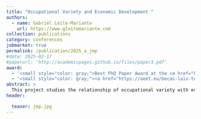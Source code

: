 ```yaml
---
title: "Occupational Variety and Economic Development "
authors:
  - name: Gabriel Leite-Mariante
    url: https://www.gleitemariante.com
collection: publications
category: conferences
jobmarket: true
permalink: /publication/2025_a_jmp
#date: 2025-02-17
#paperurl: 'http://academicpages.github.io/files/paper3.pdf'
award:
  - '<small style="color: gray;">Best PhD Paper Award at the <a href="https://pej2025.com/" target="_blank" style="color: gray;">18th Annual Meeting of the Portuguese Economic Journal</a></small>'
  - '<small style="color: gray;"><a href="https://aeet.eu/becas-luis-toharia-2025/" target="_blank" style="color: gray;">Luis Toharia Fellowship</a>, 17th Labor Economics Conference, Spanish Association of Labor Economics (AEET)</small>'
abstract: >
  This project studies the relationship of occupational variety with economic growth. Using various data sources, we document a robust empirical pattern linking the two variables across countries, over time and within a large emerging economy: Brazil. Workers in the poorest places typically chose between a handful of job types while rich economies offer a large variety of specialised occupations. This appears to be an under-appreciated aspect of structural transformation. In ongoing theoretical and empirical work, we try to explain the mechanisms underlying this pattern. We aim to answer two questions. How do new occupations emerge as economies grow? And can an increase in occupational variety itself lead to further productivity gains? Focusing for now on the second question, a preliminary model shows how occupations can allow horizontally heterogenous workers to exploit comparative advantage across tasks. More occupations allow a better match between workers' task-specific productivity and the tasks provided by the occupation which they chose, thus increasing labour productivity.  
header:

  teaser: jmp.jpg
---
```


